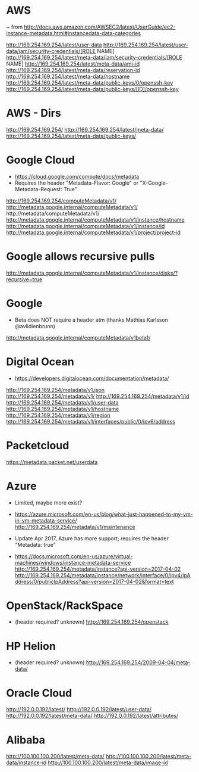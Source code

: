 # AWS
~ from http://docs.aws.amazon.com/AWSEC2/latest/UserGuide/ec2-instance-metadata.html#instancedata-data-categories

http://169.254.169.254/latest/user-data
http://169.254.169.254/latest/user-data/iam/security-credentials/[ROLE NAME]
http://169.254.169.254/latest/meta-data/iam/security-credentials/[ROLE NAME]
http://169.254.169.254/latest/meta-data/ami-id
http://169.254.169.254/latest/meta-data/reservation-id
http://169.254.169.254/latest/meta-data/hostname
http://169.254.169.254/latest/meta-data/public-keys/0/openssh-key
http://169.254.169.254/latest/meta-data/public-keys/[ID]/openssh-key

# AWS - Dirs 

http://169.254.169.254/
http://169.254.169.254/latest/meta-data/
http://169.254.169.254/latest/meta-data/public-keys/

# Google Cloud
-  https://cloud.google.com/compute/docs/metadata
- Requires the header "Metadata-Flavor: Google" or "X-Google-Metadata-Request: True"

http://169.254.169.254/computeMetadata/v1/
http://metadata.google.internal/computeMetadata/v1/
http://metadata/computeMetadata/v1/
http://metadata.google.internal/computeMetadata/v1/instance/hostname
http://metadata.google.internal/computeMetadata/v1/instance/id
http://metadata.google.internal/computeMetadata/v1/project/project-id

# Google allows recursive pulls 
http://metadata.google.internal/computeMetadata/v1/instance/disks/?recursive=true

# Google
-  Beta does NOT require a header atm (thanks Mathias Karlsson @avlidienbrunn)

http://metadata.google.internal/computeMetadata/v1beta1/

# Digital Ocean
- https://developers.digitalocean.com/documentation/metadata/

http://169.254.169.254/metadata/v1.json
http://169.254.169.254/metadata/v1/ 
http://169.254.169.254/metadata/v1/id
http://169.254.169.254/metadata/v1/user-data
http://169.254.169.254/metadata/v1/hostname
http://169.254.169.254/metadata/v1/region
http://169.254.169.254/metadata/v1/interfaces/public/0/ipv6/address

# Packetcloud

https://metadata.packet.net/userdata

# Azure
- Limited, maybe more exist?
- https://azure.microsoft.com/en-us/blog/what-just-happened-to-my-vm-in-vm-metadata-service/
http://169.254.169.254/metadata/v1/maintenance

- Update Apr 2017, Azure has more support; requires the header "Metadata: true"
- https://docs.microsoft.com/en-us/azure/virtual-machines/windows/instance-metadata-service
http://169.254.169.254/metadata/instance?api-version=2017-04-02
http://169.254.169.254/metadata/instance/network/interface/0/ipv4/ipAddress/0/publicIpAddress?api-version=2017-04-02&format=text

# OpenStack/RackSpace 
- (header required? unknown)
http://169.254.169.254/openstack

# HP Helion 
- (header required? unknown)
http://169.254.169.254/2009-04-04/meta-data/ 

# Oracle Cloud
http://192.0.0.192/latest/
http://192.0.0.192/latest/user-data/
http://192.0.0.192/latest/meta-data/
http://192.0.0.192/latest/attributes/

# Alibaba
http://100.100.100.200/latest/meta-data/
http://100.100.100.200/latest/meta-data/instance-id
http://100.100.100.200/latest/meta-data/image-id
